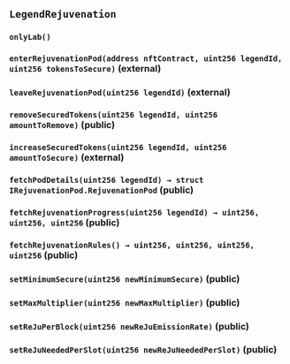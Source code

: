 ## `LegendRejuvenation`





### `onlyLab()`






### `enterRejuvenationPod(address nftContract, uint256 legendId, uint256 tokensToSecure)` (external)





### `leaveRejuvenationPod(uint256 legendId)` (external)





### `removeSecuredTokens(uint256 legendId, uint256 amountToRemove)` (public)





### `increaseSecuredTokens(uint256 legendId, uint256 amountToSecure)` (external)





### `fetchPodDetails(uint256 legendId) → struct IRejuvenationPod.RejuvenationPod` (public)





### `fetchRejuvenationProgress(uint256 legendId) → uint256, uint256, uint256` (public)





### `fetchRejuvenationRules() → uint256, uint256, uint256, uint256` (public)





### `setMinimumSecure(uint256 newMinimumSecure)` (public)





### `setMaxMultiplier(uint256 newMaxMultiplier)` (public)





### `setReJuPerBlock(uint256 newReJuEmissionRate)` (public)





### `setReJuNeededPerSlot(uint256 newReJuNeededPerSlot)` (public)








